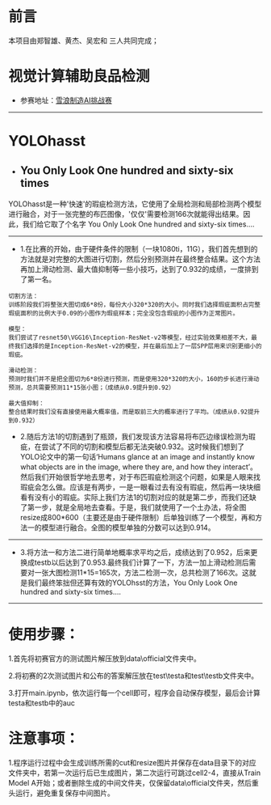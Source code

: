 


# 前言
本项目由郑智雄、黄杰、吴宏和 三人共同完成；


# 视觉计算辅助良品检测

- 参赛地址：[雪浪制造AI挑战赛](https://tianchi.aliyun.com/competition/introduction.htm?spm=a2c22.11695015.1131732.1.4ea25275NNvZuf&raceId=231666) 


----------

# YOLOhasst
  - ##  You Only Look One hundred and sixty-six times

YOLOhasst是一种'快速'的瑕疵检测方法，它使用了全局检测和局部检测两个模型进行融合，对于一张完整的布匹图像，'仅仅'需要检测166次就能得出结果。因此，我们给它取了个名字 You Only Look One hundred and sixty-six times....

----------
- 1.在比赛的开始，由于硬件条件的限制（一块1080ti，11G），我们首先想到的方法就是对完整的大图进行切割，然后分别预测并在最终整合结果。这个方法再加上滑动检测、最大值抑制等一些小技巧，达到了0.932的成绩，一度排到了第一名。

```
切割方法：
训练阶段我们将整张大图切成6*8份，每份大小320*320的大小。同时我们选择瑕疵面积占完整瑕疵面积的比例大于0.09的小图作为瑕疵样本；完全没包含瑕疵的小图作为正常图片。

模型：
我们尝试了resnet50\VGG16\Inception-ResNet-v2等模型，经过实验效果相差不大，最终我们选择的是Inception-ResNet-v2的模型，并在最后加上了一层SPP层用来识别更细小的瑕疵。

滑动检测：
预测时我们并不是把全图切为6*8份进行预测，而是使用320*320的大小，160的步长进行滑动预测，总共需要预测11*15张小图；（成绩从0.9提升到0.92）

最大值抑制：
整合结果时我们没有直接使用最大概率值，而是取前三大的概率进行了平均。（成绩从0.92提升到0.932）
```


- 2.随后方法1的切割遇到了瓶颈，我们发现该方法容易将布匹边缘误检测为瑕疵，在尝试了不同的切割和模型后都无法突破0.932。这时候我们想到了YOLO论文中的第一句话‘Humans glance at an image and instantly know what objects are in the image, where they are, and how they interact’。然后我们开始很哲学地去思考，对于布匹瑕疵检测这个问题，如果是人眼来找瑕疵会怎么做。应该是有两步，一是一眼看过去有没有瑕疵，然后再一块块细看有没有小的瑕疵。实际上我们方法1的切割对应的就是第二步，而我们还缺了第一步，就是全局地去查看。于是，我们就使用了一个土办法，将全图resize成800*600（主要还是由于硬件限制）后单独训练了一个模型，再和方法一的模型进行融合。全图的模型单独的分数可以达到0.914。

----------

- 3.将方法一和方法二进行简单地概率求平均之后，成绩达到了0.952，后来更换成testb以后达到了0.953.最终我们计算了一下，方法一加上滑动检测后需要对一张大图检测11*15=165次，方法二检测一次，总共检测了166次。这就是我们最终笨拙但还算有效的YOLOhsst的方法，You Only Look One hundred and sixty-six times....

----------



# 使用步骤：

1.首先将初赛官方的测试图片解压放到data\official文件夹中。

2.将初赛的2次测试图片和公布的答案解压放在test\testa和test\testb文件夹中。

3.打开main.ipynb，依次运行每一个cell即可，程序会自动保存模型，最后会计算testa和testb中的auc


# 注意事项：

1.程序运行过程中会生成训练所需的cut和resize图片并保存在data目录下的对应文件夹中，若第一次运行后已生成图片，第二次运行可跳过cell2-4，直接从Train Model A开始；或者删除生成的中间文件夹，仅保留data\official文件夹，然后重头运行，避免重复保存中间图片。

